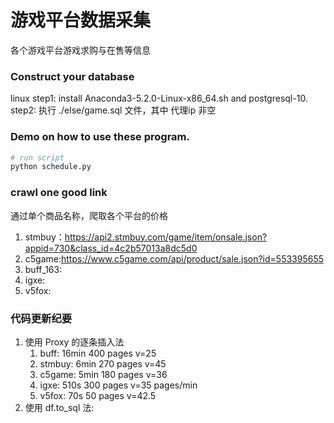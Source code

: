 游戏平台数据采集
===============
各个游戏平台游戏求购与在售等信息

### Construct your database
linux
step1: install Anaconda3-5.2.0-Linux-x86_64.sh and postgresql-10.
step2: 执行 ./else/game.sql 文件，其中 代理ip 非空

### Demo on how to use these program.
```python
# run script
python schedule.py
```

### crawl one good link
通过单个商品名称，爬取各个平台的价格
1. stmbuy：https://api2.stmbuy.com/game/item/onsale.json?appid=730&class_id=4c2b57013a8dc5d0
2. c5game:https://www.c5game.com/api/product/sale.json?id=553395655
3. buff_163:
4. igxe:
5. v5fox:


### 代码更新纪要
1. 使用 Proxy 的逐条插入法
    1. buff:    16min 400 pages v=25
    2. stmbuy:  6min  270 pages v=45
    3. c5game:  5min  180 pages v=36
    4. igxe:    510s  300 pages v=35 pages/min
    5. v5fox:   70s   50  pages v=42.5
2. 使用 df.to_sql 法: